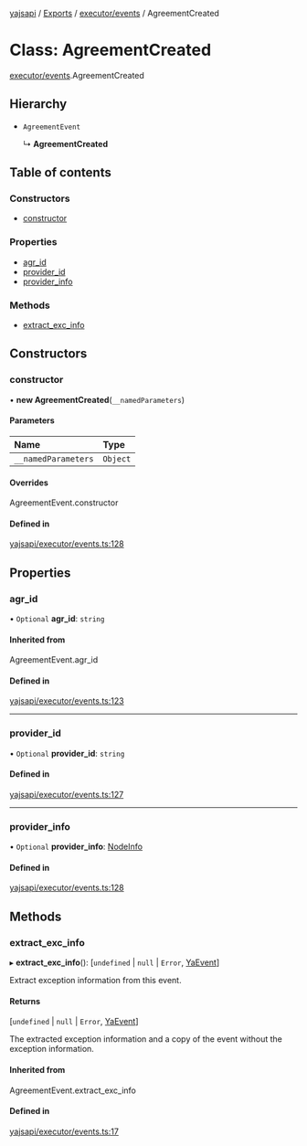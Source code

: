 [yajsapi](../README.md) / [Exports](../modules.md) / [executor/events](../modules/executor_events.md) / AgreementCreated

# Class: AgreementCreated

[executor/events](../modules/executor_events.md).AgreementCreated

## Hierarchy

- `AgreementEvent`

  ↳ **AgreementCreated**

## Table of contents

### Constructors

- [constructor](executor_events.agreementcreated.md#constructor)

### Properties

- [agr\_id](executor_events.agreementcreated.md#agr_id)
- [provider\_id](executor_events.agreementcreated.md#provider_id)
- [provider\_info](executor_events.agreementcreated.md#provider_info)

### Methods

- [extract\_exc\_info](executor_events.agreementcreated.md#extract_exc_info)

## Constructors

### constructor

• **new AgreementCreated**(`__namedParameters`)

#### Parameters

| Name | Type |
| :------ | :------ |
| `__namedParameters` | `Object` |

#### Overrides

AgreementEvent.constructor

#### Defined in

[yajsapi/executor/events.ts:128](https://github.com/golemfactory/yajsapi/blob/8f42a91/yajsapi/executor/events.ts#L128)

## Properties

### agr\_id

• `Optional` **agr\_id**: `string`

#### Inherited from

AgreementEvent.agr\_id

#### Defined in

[yajsapi/executor/events.ts:123](https://github.com/golemfactory/yajsapi/blob/8f42a91/yajsapi/executor/events.ts#L123)

___

### provider\_id

• `Optional` **provider\_id**: `string`

#### Defined in

[yajsapi/executor/events.ts:127](https://github.com/golemfactory/yajsapi/blob/8f42a91/yajsapi/executor/events.ts#L127)

___

### provider\_info

• `Optional` **provider\_info**: [NodeInfo](props.nodeinfo.md)

#### Defined in

[yajsapi/executor/events.ts:128](https://github.com/golemfactory/yajsapi/blob/8f42a91/yajsapi/executor/events.ts#L128)

## Methods

### extract\_exc\_info

▸ **extract_exc_info**(): [`undefined` \| ``null`` \| `Error`, [YaEvent](executor_events.yaevent.md)]

Extract exception information from this event.

#### Returns

[`undefined` \| ``null`` \| `Error`, [YaEvent](executor_events.yaevent.md)]

The extracted exception information and a copy of the event without the exception information.

#### Inherited from

AgreementEvent.extract\_exc\_info

#### Defined in

[yajsapi/executor/events.ts:17](https://github.com/golemfactory/yajsapi/blob/8f42a91/yajsapi/executor/events.ts#L17)
